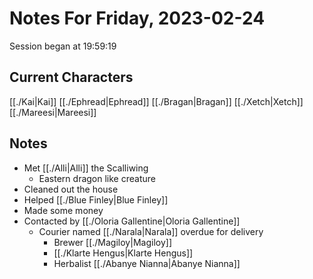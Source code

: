 # Notes For Friday, 2023-02-24
Session began at 19:59:19
## Current Characters
[[./Kai|Kai]]
[[./Ephread|Ephread]]
[[./Bragan|Bragan]]
[[./Xetch|Xetch]]
[[./Mareesi|Mareesi]]
## Notes
- Met [[./Alli|Alli]] the Scalliwing
	- Eastern dragon like creature
- Cleaned out the house
- Helped [[./Blue Finley|Blue Finley]]
- Made some money
- Contacted by [[./Oloria Gallentine|Oloria Gallentine]]
	- Courier named [[./Narala|Narala]] overdue for delivery
		- Brewer [[./Magiloy|Magiloy]]
		- [[./Klarte Hengus|Klarte Hengus]]
		- Herbalist [[./Abanye Nianna|Abanye Nianna]]